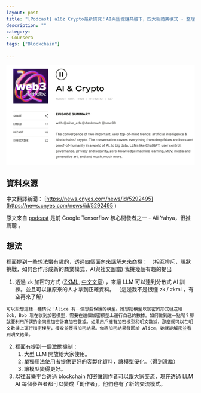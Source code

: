 ```yaml
---
layout: post
title: "[Podcast] a16z Crypto最新研究：AI與區塊鏈共融下，四大新商業模式 - 整理"
description: ""
category: 
- Coursera
tags: ["Blockchain"]

---
```


![image-20230829114535672](../images/2022/image-20230829114535672.png)

## 資料來源

中文翻譯新聞： [https://news.cnyes.com/news/id/5292495](https://news.cnyes.com/news/id/5292495 ) 

原文來自 [podcast](https://web3-with-a16z.simplecast.com/episodes/ai-crypto-centralization-decentralization) 是前 Google Tensorflow 核心開發者之一 - Ali Yahya，很推薦聽 。

## 想法

裡面提到一些想法蠻有趣的，透過四個面向來講解未來商機： （相互排斥，現狀挑戰，如何合作形成新的商業模式，AI與社交圖譜)
我挑幾個有趣的提出

1. 透過 zk 加密的方式 ([ZKML](https://worldcoin.org/blog/engineering/intro-to-zkml), [中文文章](https://www.blocktempo.com/base-layer2-to-mint-free-nft-path-to-mainnet/)) ，來讓 LLM 可以達到分散式 AI 訓練。並且可以讓原來的人才拿到正確資料。 （這邊我不是很懂 zk / zkml ，有空再來了解） 

```
可以設想這樣一種情況：Alice 有一個想要保護的模型。她想把模型以加密的形式發送給 Bob，Bob 現在收到加密模型，需要在這個加密模型上運行自己的數據。如何做到這一點呢？那就要利用所謂的全同態加密計算加密數據。如果用戶擁有加密模型和明文數據，那麼就可以在明文數據上運行加密模型，接收並獲得加密結果。你將加密結果發回給 Alice，她就能解密並看到明文結果。
```



2.  裡面有提到一個激勵機制：
    1.  大型 LLM 開放給大家使用。
    2.  單獨用法使用者提供更好的客製化資料，讓模型優化。（得到激勵）
    3.  讓模型變得更好。
3.  以往音樂平台透過 blockchain 加密讓創作者可以跟大家交流，現在透過 LLM AI 每個參與者都可以變成「創作者」。他們也有了新的交流模式。